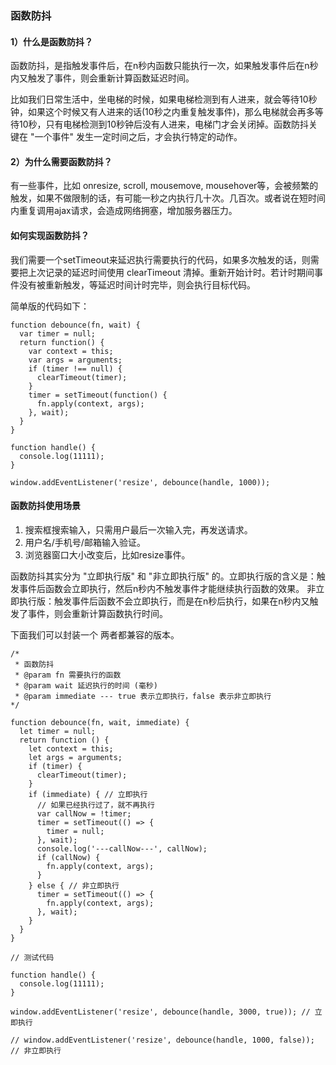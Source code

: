 
### 函数防抖

#### 1）什么是函数防抖？

函数防抖，是指触发事件后，在n秒内函数只能执行一次，如果触发事件后在n秒内又触发了事件，则会重新计算函数延迟时间。

比如我们日常生活中，坐电梯的时候，如果电梯检测到有人进来，就会等待10秒钟，如果这个时候又有人进来的话(10秒之内重复触发事件)，那么电梯就会再多等待10秒，只有电梯检测到10秒钟后没有人进来，电梯门才会关闭掉。函数防抖关键在 "一个事件" 发生一定时间之后，才会执行特定的动作。

#### 2）为什么需要函数防抖？

有一些事件，比如 onresize, scroll, mousemove, mousehover等，会被频繁的触发，如果不做限制的话，有可能一秒之内执行几十次。几百次。或者说在短时间内重复调用ajax请求，会造成网络拥塞，增加服务器压力。

#### 如何实现函数防抖？

我们需要一个setTimeout来延迟执行需要执行的代码，如果多次触发的话，则需要把上次记录的延迟时间使用 clearTimeout 清掉。重新开始计时。若计时期间事件没有被重新触发，等延迟时间计时完毕，则会执行目标代码。

简单版的代码如下：
```
function debounce(fn, wait) {
  var timer = null;
  return function() {
    var context = this;
    var args = arguments;
    if (timer !== null) {
      clearTimeout(timer);
    }
    timer = setTimeout(function() {
      fn.apply(context, args);
    }, wait);
  }
}

function handle() {
  console.log(11111);
}

window.addEventListener('resize', debounce(handle, 1000));
```
#### 函数防抖使用场景

1. 搜索框搜索输入，只需用户最后一次输入完，再发送请求。
2. 用户名/手机号/邮箱输入验证。
3. 浏览器窗口大小改变后，比如resize事件。

函数防抖其实分为 "立即执行版" 和 "非立即执行版" 的。立即执行版的含义是：触发事件后函数会立即执行，然后n秒内不触发事件才能继续执行函数的效果。
非立即执行版：触发事件后函数不会立即执行，而是在n秒后执行，如果在n秒内又触发了事件，则会重新计算函数执行时间。

下面我们可以封装一个 两者都兼容的版本。
```
/*
 * 函数防抖
 * @param fn 需要执行的函数
 * @param wait 延迟执行的时间 (毫秒)
 * @param immediate --- true 表示立即执行，false 表示非立即执行
*/

function debounce(fn, wait, immediate) {
  let timer = null;
  return function () {
    let context = this;
    let args = arguments;
    if (timer) {
      clearTimeout(timer);
    }
    if (immediate) { // 立即执行
      // 如果已经执行过了，就不再执行
      var callNow = !timer;
      timer = setTimeout(() => {
        timer = null;
      }, wait);
      console.log('---callNow---', callNow);
      if (callNow) {
        fn.apply(context, args);
      }
    } else { // 非立即执行
      timer = setTimeout(() => {
        fn.apply(context, args);
      }, wait);
    }
  }
}

// 测试代码

function handle() {
  console.log(11111);
}

window.addEventListener('resize', debounce(handle, 3000, true)); // 立即执行

// window.addEventListener('resize', debounce(handle, 1000, false)); // 非立即执行
```






